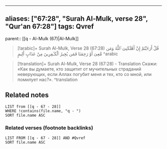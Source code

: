 
---
aliases: ["67:28", "Surah Al-Mulk, verse 28", "Qur'an 67:28"]
tags: Qvref
---

parent:: [[q - Al-Mulk (67)|Al-Mulk]]

> [!arabic]+ Surah Al-Mulk, Verse 28 (67:28)
> <span class="quran-arabic">قُلْ أَرَءَيْتُمْ إِنْ أَهْلَكَنِىَ ٱللَّهُ وَمَن مَّعِىَ أَوْ رَحِمَنَا فَمَن يُجِيرُ ٱلْكَـٰفِرِينَ مِنْ عَذَابٍ أَلِيمٍ</span>
^arabic

> [!translation]+ Surah Al-Mulk, Verse 28 (67:28) - Translation
> Скажи: «Как вы думаете, кто защитит от мучительных страданий неверующих, если Аллах погубит меня и тех, кто со мной, или помилует нас?».
^translation



## Related notes
```dataview
LIST from [[q - 67 - 28]]
WHERE !contains(file.name, "q - ")
SORT file.name ASC
```

### Related verses (footnote backlinks)
```dataview
LIST FROM [[q - 67 - 28]] AND #Qvref
SORT file.name ASC
```

